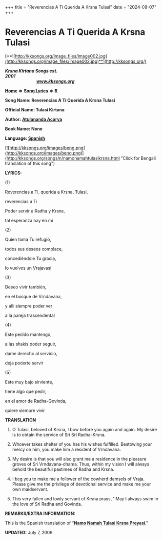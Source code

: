 +++
title = "Reverencias A Ti Querida A Krsna Tulasi"
date = "2024-08-07"
+++

# Reverencias A Ti Querida A Krsna Tulasi
[**![http://kksongs.org/image_files/image002.jpg](http://kksongs.org/image_files/image002.jpg)**](http://kksongs.org/)

**_Krsna Kirtana Songs est. 2001_**                                                                                                                                                 **_www.kksongs.org_**

**[Home](http://kksongs.org/)** **⇒** **[Song Lyrics](http://kksongs.org/lyrics.html)** **⇒** **[R](http://kksongs.org/songs/song_r.html)**

**Song Name: Reverencias A Ti Querida A Krsna Tulasi**

**Official Name: Tulasi Kirtana**

**Author:** [**Atulananda Acarya**](http://kksongs.org/authors/list/atulananda.html)

**Book Name: None**

**Language: [Spanish](http://kksongs.org/language/list/spanish.html)**

[![http://kksongs.org/images/beng.png](http://kksongs.org/images/beng.png)](http://kksongs.org/songs/n/namonamahtulasikrsna.html "Click for Bengali translation of this song")

**LYRICS:**

(1)

Reverencias a Ti, querida a Krsna, Tulasi,

reverencias a Ti

Poder servir a Radha y Krsna,

tal esperanza hay en mí

(2)

Quien toma Tu refugio,

todos sus deseos complace,

concediéndole Tu gracia,

lo vuelves un Vrajavasi

(3)

Deseo vivir también,

en el bosque de Vrndavana,

y allí siempre poder ver

a la pareja trascendental

(4)

Este pedido mantengo,

a las shakis poder seguir,

dame derecho al servicio,

deja poderte servir

(5)

Este muy bajo sirviente,

tiene algo que pedir,

en el amor de Radha-Govinda,

quiere siempre vivir

**TRANSLATION**

1) O Tulasi, beloved of Krsna, I bow before you again and again. My desire is to obtain the service of Sri Sri Radha-Krsna.

2) Whoever takes shelter of you has his wishes fulfilled. Bestowing your mercy on him, you make him a resident of Vrndavana.

3) My desire is that you will also grant me a residence in the pleasure groves of Sri Vrndavana-dhama. Thus, within my vision I will always behold the beautiful pastimes of Radha and Krsna.

4) I beg you to make me a follower of the cowherd damsels of Vraja. Please give me the privilege of devotional service and make me your own maidservant.

5) This very fallen and lowly servant of Krsna prays, ''May I always swim in the love of Sri Radha and Govinda.

**REMARKS/EXTRA INFORMATION:**

This is the Spanish translation of “**[Namo Namah Tulasi Krsna Preyasi](http://kksongs.org/songs/n/namonamahtulasikrsna.html)**.”

**UPDATED:** July 7, 2009